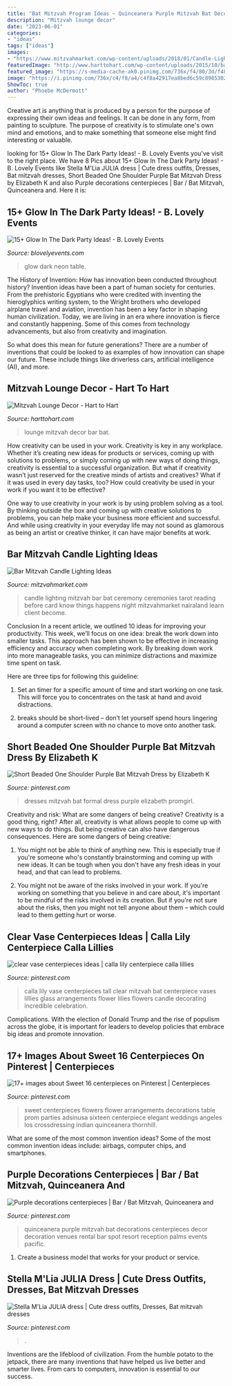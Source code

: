 ```yaml
---
title: "Bat Mitzvah Program Ideas ~ Quinceanera Purple Mitzvah Bat Decorations Centerpieces Decor Decoration Venues Rental Bar Spot Resort Reception Palms Events Pacific"
description: "Mitzvah lounge decor"
date: "2023-06-01"
categories:
- "ideas"
tags: ["ideas"]
images:
- "https://www.mitzvahmarket.com/wp-content/uploads/2018/01/Candle-Lighting-Ceremony.jpeg"
featuredImage: "http://www.harttohart.com/wp-content/uploads/2015/10/bar-bat-mitzvah-lounge-decor-3-1060x600.jpg"
featured_image: "https://s-media-cache-ak0.pinimg.com/736x/f4/80/3d/f4803dffbddf0d1812aba24df7f6f5d4.jpg"
image: "https://i.pinimg.com/736x/c4/f8/a4/c4f8a42917ea8bed6c59c8985302bb59.jpg"
ShowToc: true
author: "Phoebe McDermott"
---
```



Creative art is anything that is produced by a person for the purpose of expressing their own ideas and feelings. It can be done in any form, from painting to sculpture. The purpose of creativity is to stimulate one's own mind and emotions, and to make something that someone else might find interesting or valuable.

	

		
looking for 15+ Glow In The Dark Party Ideas! - B. Lovely Events you've visit to the right place. We have 8 Pics about 15+ Glow In The Dark Party Ideas! - B. Lovely Events like Stella M&#039;Lia JULIA dress | Cute dress outfits, Dresses, Bat mitzvah dresses, Short Beaded One Shoulder Purple Bat Mitzvah Dress by Elizabeth K and also Purple decorations centerpieces | Bar / Bat Mitzvah, Quinceanera and. Here it is:
		
    
## 15+ Glow In The Dark Party Ideas! - B. Lovely Events

<img loading=lazy src="https://blovelyevents.com/wp-content/uploads/2013/10/Neon-Glow-in-the-Dark-Party-Table.jpg" onerror="this.onerror=null;this.src='https://tse2.mm.bing.net/th?id=OIP.1V5VMv20YucjSijbrlZPxQHaLJ&amp;pid=15.1';" alt="15+ Glow In The Dark Party Ideas! - B. Lovely Events">

_Source: blovelyevents.com_

>glow dark neon table. 

	

The History of Invention: How has innovation been conducted throughout history?
Invention ideas have been a part of human society for centuries. From the prehistoric Egyptians who were credited with inventing the hieroglyphics writing system, to the Wright brothers who developed airplane travel and aviation, invention has been a key factor in shaping human civilization. 
Today, we are living in an era where innovation is fierce and constantly happening. Some of this comes from technology advancements, but also from creativity and imagination. 

So what does this mean for future generations? There are a number of inventions that could be looked to as examples of how innovation can shape our future. These include things like driverless cars, artificial intelligence (AI), and more.

    
## Mitzvah Lounge Decor - Hart To Hart

<img loading=lazy src="http://www.harttohart.com/wp-content/uploads/2015/10/bar-bat-mitzvah-lounge-decor-3-1060x600.jpg" onerror="this.onerror=null;this.src='https://tse3.mm.bing.net/th?id=OIP.kPXxAfCY7LtLVQ5WzmiOggHaEM&amp;pid=15.1';" alt="Mitzvah Lounge Decor - Hart to Hart">

_Source: harttohart.com_

>lounge mitzvah decor bar bat. 

	

How creativity can be used in your work.
Creativity is key in any workplace. Whether it’s creating new ideas for products or services, coming up with solutions to problems, or simply coming up with new ways of doing things, creativity is essential to a successful organization.
But what if creativity wasn’t just reserved for the creative minds of artists and creatives? What if it was used in every day tasks, too? How could creativity be used in your work if you want it to be effective?

One way to use creativity in your work is by using problem solving as a tool. By thinking outside the box and coming up with creative solutions to problems, you can help make your business more efficient and successful. And while using creativity in your everyday life may not sound as glamorous as being an artist or creative thinker, it can have major benefits at work.

    
## Bar Mitzvah Candle Lighting Ideas

<img loading=lazy src="https://www.mitzvahmarket.com/wp-content/uploads/2018/01/Candle-Lighting-Ceremony.jpeg" onerror="this.onerror=null;this.src='https://tse4.mm.bing.net/th?id=OIP.GE6aOc4YlFp4xeei-oB_FgHaE7&amp;pid=15.1';" alt="Bar Mitzvah Candle Lighting Ideas">

_Source: mitzvahmarket.com_

>candle lighting mitzvah bar bat ceremony ceremonies tarot reading before card know things happens night mitzvahmarket nairaland learn client become. 

	

Conclusion
In a recent article, we outlined 10 ideas for improving your productivity. This week, we’ll focus on one idea: break the work down into smaller tasks.
This approach has been shown to be effective in increasing efficiency and accuracy when completing work. By breaking down work into more manageable tasks, you can minimize distractions and maximize time spent on task.

Here are three tips for following this guideline:

1) Set an timer for a specific amount of time and start working on one task. This will force you to concentrates on the task at hand and avoid distractions.

2) breaks should be short-lived – don’t let yourself spend hours lingering around a computer screen with no chance to move onto another task.

    
## Short Beaded One Shoulder Purple Bat Mitzvah Dress By Elizabeth K

<img loading=lazy src="https://i.pinimg.com/736x/2c/ba/13/2cba132b4ef3e27550bc8021a0000b5f--bat-mitzvah-dresses-one-shoulder-dresses.jpg" onerror="this.onerror=null;this.src='https://tse2.mm.bing.net/th?id=OIP.PNN1CwSNq2auWWnHHV1ntQHaMV&amp;pid=15.1';" alt="Short Beaded One Shoulder Purple Bat Mitzvah Dress by Elizabeth K">

_Source: pinterest.com_

>dresses mitzvah bat formal dress purple elizabeth promgirl. 

	

Creativity and risk: What are some dangers of being creative?
Creativity is a good thing, right? After all, creativity is what allows people to come up with new ways to do things. But being creative can also have dangerous consequences. Here are some dangers of being creative:
1) You might not be able to think of anything new. This is especially true if you're someone who's constantly brainstorming and coming up with new ideas. It can be tough when you don't have any fresh ideas in your head, and that can lead to problems.

2) You might not be aware of the risks involved in your work. If you're working on something that you believe in and care about, it's important to be mindful of the risks involved in its creation. But if you're not sure about the risks, then you might not tell anyone about them – which could lead to them getting hurt or worse.

    
## Clear Vase Centerpieces Ideas | Calla Lily Centerpiece Calla Lillies

<img loading=lazy src="https://i.pinimg.com/originals/30/3c/88/303c88ea7f6a6f5d987ea8300b3f93ce.jpg" onerror="this.onerror=null;this.src='https://tse2.mm.bing.net/th?id=OIP.6zewnXFaVtew6-Y5BMbpewHaLH&amp;pid=15.1';" alt="clear vase centerpieces ideas | calla lily centerpiece calla lillies">

_Source: pinterest.com_

>calla lily vase centerpieces tall clear mitzvah bat centerpiece vases lillies glass arrangements flower lilies flowers candle decorating incredible celebration. 

	

Complications. With the election of Donald Trump and the rise of populism across the globe, it is important for leaders to develop policies that embrace big ideas and promote innovation.

    
## 17+ Images About Sweet 16 Centerpieces On Pinterest | Centerpieces

<img loading=lazy src="https://s-media-cache-ak0.pinimg.com/736x/f4/80/3d/f4803dffbddf0d1812aba24df7f6f5d4.jpg" onerror="this.onerror=null;this.src='https://tse2.mm.bing.net/th?id=OIP.w2lcee2HalXKWtQX1K4pLAHaJ5&amp;pid=15.1';" alt="17+ images about Sweet 16 centerpieces on Pinterest | Centerpieces">

_Source: pinterest.com_

>sweet centerpieces flowers flower arrangements decorations table prom parties adsinusa sixteen centerpiece elegant weddings angeles los crossdressing indian quinceanera thornhill. 

	

What are some of the most common invention ideas?
Some of the most common invention ideas include: airbags, computer chips, and smartphones.

    
## Purple Decorations Centerpieces | Bar / Bat Mitzvah, Quinceanera And

<img loading=lazy src="https://s-media-cache-ak0.pinimg.com/736x/5a/8c/62/5a8c62a7e9b9e731e3967583dbf8d4e0.jpg" onerror="this.onerror=null;this.src='https://tse4.mm.bing.net/th?id=OIP.ItWAfLZBnLswUXy9XcOdMwHaEL&amp;pid=15.1';" alt="Purple decorations centerpieces | Bar / Bat Mitzvah, Quinceanera and">

_Source: pinterest.com_

>quinceanera purple mitzvah bat decorations centerpieces decor decoration venues rental bar spot resort reception palms events pacific. 

	

1. Create a business model that works for your product or service.

    
## Stella M&#039;Lia JULIA Dress | Cute Dress Outfits, Dresses, Bat Mitzvah Dresses

<img loading=lazy src="https://i.pinimg.com/736x/c4/f8/a4/c4f8a42917ea8bed6c59c8985302bb59.jpg" onerror="this.onerror=null;this.src='https://tse1.mm.bing.net/th?id=OIP.nTiOQlG66NGYu6T6n9IV7wHaK0&amp;pid=15.1';" alt="Stella M&#039;Lia JULIA dress | Cute dress outfits, Dresses, Bat mitzvah dresses">

_Source: pinterest.com_

>. 

	

Inventions are the lifeblood of civilization. From the humble potato to the jetpack, there are many inventions that have helped us live better and smarter lives. From cars to computers, innovation is essential to our success.

